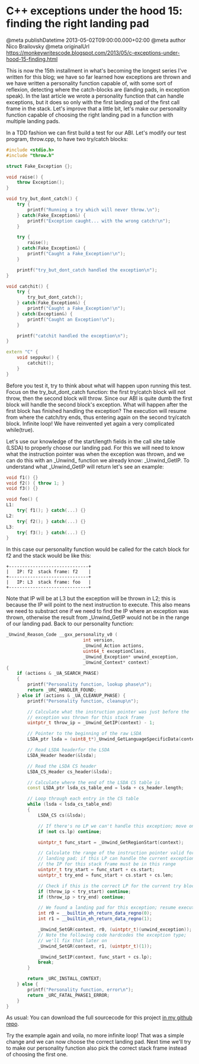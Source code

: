 # C++ exceptions under the hood 15: finding the right landing pad

@meta publishDatetime 2013-05-02T09:00:00.000+02:00
@meta author Nico Brailovsky
@meta originalUrl https://monkeywritescode.blogspot.com/2013/05/c-exceptions-under-hood-15-finding.html

This is now the 15th installment in what's becoming the longest series I've written for this blog; we have so far learned how exceptions are thrown and we have written a personality function capable of, with some sort of reflexion, detecting where the catch-blocks are (landing pads, in exception speak). In the last article we wrote a personality function that can handle exceptions, but it does so only with the first landing pad of the first call frame in the stack. Let's improve that a little bit, let's make our personality function capable of choosing the right landing pad in a function with multiple landing pads.

In a TDD fashion we can first build a test for our ABI. Let's modify our test program, throw.cpp, to have two try/catch blocks:

```c++
#include <stdio.h>
#include "throw.h"

struct Fake_Exception {};

void raise() {
    throw Exception();
}

void try_but_dont_catch() {
    try {
        printf("Running a try which will never throw.\n");
    } catch(Fake_Exception&) {
        printf("Exception caught... with the wrong catch!\n");
    }

    try {
        raise();
    } catch(Fake_Exception&) {
        printf("Caught a Fake_Exception!\n");
    }

    printf("try_but_dont_catch handled the exception\n");
}

void catchit() {
    try {
        try_but_dont_catch();
    } catch(Fake_Exception&) {
        printf("Caught a Fake_Exception!\n");
    } catch(Exception&) {
        printf("Caught an Exception!\n");
    }

    printf("catchit handled the exception\n");
}

extern "C" {
    void seppuku() {
        catchit();
    }
}
```

Before you test it, try to think about what will happen upon running this test. Focus on the try\_but\_dont\_catch function: the first try/catch block will not throw, then the second block will throw. Since our ABI is quite dumb the first block will handle the second block's exception. What will happen after the first block has finished handling the exception? The execution will resume from where the catch/try ends, thus entering again on the second try/catch block. Infinite loop! We have reinvented yet again a very complicated while(true).

Let's use our knowledge of the start/length fields in the call site table (LSDA) to properly choose our landing pad. For this we will need to know what the instruction pointer was when the exception was thrown, and we can do this with an \_Unwind\_ function we already know: \_Unwind\_GetIP. To understand what \_Unwind\_GetIP will return let's see an example:

```c++
void f1() {}
void f2() { throw 1; }
void f3() {}

void foo() {
L1:
    try{ f1(); } catch(...) {}
L2:
    try{ f2(); } catch(...) {}
L3:
    try{ f3(); } catch(...) {}
}
```

In this case our personality function would be called for the catch block for f2 and the stack would be like this:

```
+------------------------------+
|   IP: f2  stack frame: f2    |
+------------------------------+
|   IP: L3  stack frame: foo   |
+------------------------------+
```

Note that IP will be at L3 but the exception will be thrown in L2; this is because the IP will point to the next instruction to execute. This also means we need to substract one if we need to find the IP where an exception was thrown, otherwise the result from \_Unwind\_GetIP would not be in the range of our landing pad. Back to our personality function:

```c++
_Unwind_Reason_Code __gxx_personality_v0 (
                             int version,
                             _Unwind_Action actions,
                             uint64_t exceptionClass,
                             _Unwind_Exception* unwind_exception,
                             _Unwind_Context* context)
{
    if (actions & _UA_SEARCH_PHASE)
    {
        printf("Personality function, lookup phase\n");
        return _URC_HANDLER_FOUND;
    } else if (actions & _UA_CLEANUP_PHASE) {
        printf("Personality function, cleanup\n");

        // Calculate what the instruction pointer was just before the
        // exception was thrown for this stack frame
        uintptr_t throw_ip = _Unwind_GetIP(context) - 1;

        // Pointer to the beginning of the raw LSDA
        LSDA_ptr lsda = (uint8_t*)_Unwind_GetLanguageSpecificData(context);

        // Read LSDA headerfor the LSDA
        LSDA_Header header(&lsda);

        // Read the LSDA CS header
        LSDA_CS_Header cs_header(&lsda);

        // Calculate where the end of the LSDA CS table is
        const LSDA_ptr lsda_cs_table_end = lsda + cs_header.length;

        // Loop through each entry in the CS table
        while (lsda < lsda_cs_table_end)
        {
            LSDA_CS cs(&lsda);

            // If there's no LP we can't handle this exception; move on
            if (not cs.lp) continue;

            uintptr_t func_start = _Unwind_GetRegionStart(context);

            // Calculate the range of the instruction pointer valid for this
            // landing pad; if this LP can handle the current exception then
            // the IP for this stack frame must be in this range
            uintptr_t try_start = func_start + cs.start;
            uintptr_t try_end = func_start + cs.start + cs.len;

            // Check if this is the correct LP for the current try block
            if (throw_ip < try_start) continue;
            if (throw_ip > try_end) continue;

            // We found a landing pad for this exception; resume execution
            int r0 = __builtin_eh_return_data_regno(0);
            int r1 = __builtin_eh_return_data_regno(1);

            _Unwind_SetGR(context, r0, (uintptr_t)(unwind_exception));
            // Note the following code hardcodes the exception type;
            // we'll fix that later on
            _Unwind_SetGR(context, r1, (uintptr_t)(1));

            _Unwind_SetIP(context, func_start + cs.lp);
            break;
        }

        return _URC_INSTALL_CONTEXT;
    } else {
        printf("Personality function, error\n");
        return _URC_FATAL_PHASE1_ERROR;
    }
}
```

As usual: You can download the full sourcecode for this project [in my github repo](https://github.com/nicolasbrailo/cpp_exception_handling_abi/tree/master/abi_v07).

Try the example again and voila, no more infinite loop! That was a simple change and we can now choose the correct landing pad. Next time we'll try to make our personality function also pick the correct stack frame instead of choosing the first one.

